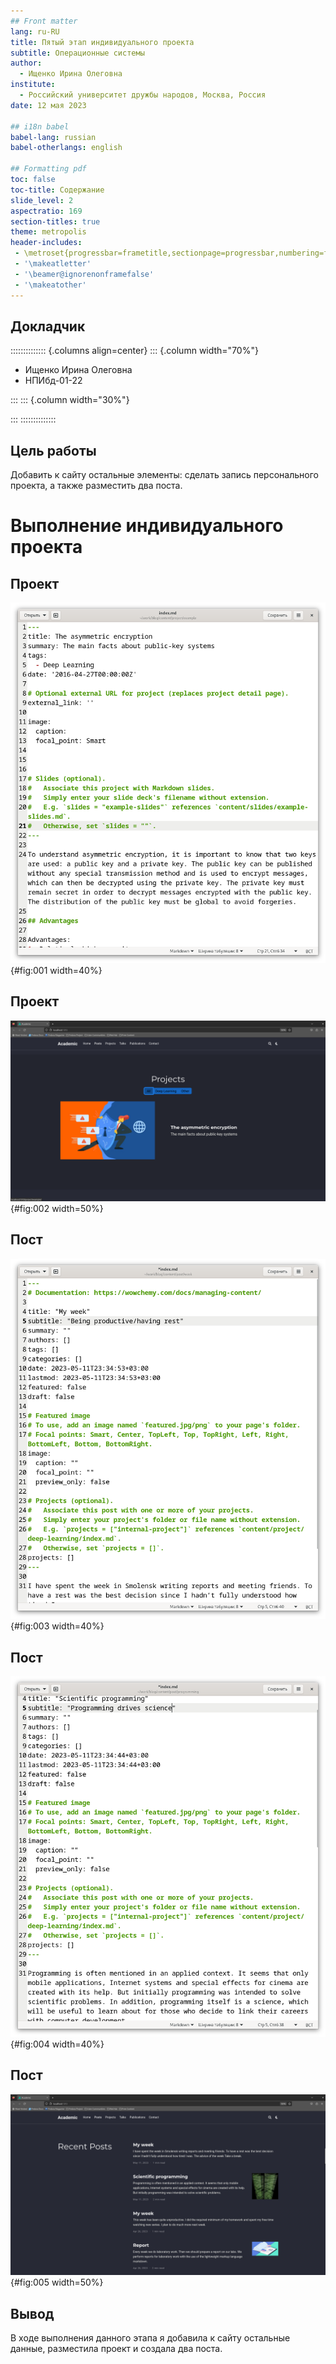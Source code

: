```yaml
---
## Front matter
lang: ru-RU
title: Пятый этап индивидуального проекта
subtitle: Операционные системы
author:
  - Ищенко Ирина Олеговна
institute:
  - Российский университет дружбы народов, Москва, Россия
date: 12 мая 2023

## i18n babel
babel-lang: russian
babel-otherlangs: english

## Formatting pdf
toc: false
toc-title: Содержание
slide_level: 2
aspectratio: 169
section-titles: true
theme: metropolis
header-includes:
 - \metroset{progressbar=frametitle,sectionpage=progressbar,numbering=fraction}
 - '\makeatletter'
 - '\beamer@ignorenonframefalse'
 - '\makeatother'
---
```


## Докладчик

:::::::::::::: {.columns align=center}
::: {.column width="70%"}

  * Ищенко Ирина Олеговна
  * НПИбд-01-22


:::
::: {.column width="30%"}

:::
::::::::::::::

## Цель работы

Добавить к сайту остальные элементы: сделать запись персонального проекта, а также разместить два поста.

# Выполнение индивидуального проекта

## Проект

![Заполнение проекта](image/1.png){#fig:001 width=40%}

## Проект

![Проект на сайте](image/4.png){#fig:002 width=50%}

## Пост

![Пост о прошедшей неделе](image/3.png){#fig:003 width=40%}

## Пост

![Пост о языках научного программирования](image/2.png){#fig:004 width=40%}

## Пост

![Посты на сайте](image/5.png){#fig:005 width=50%}

## Вывод

В ходе выполнения данного этапа я добавила к сайту остальные данные, разместила проект и создала два поста.
